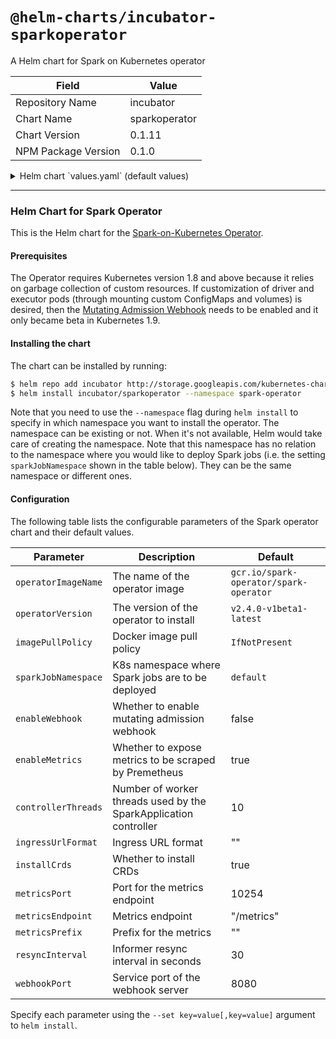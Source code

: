 # `@helm-charts/incubator-sparkoperator`

A Helm chart for Spark on Kubernetes operator

| Field               | Value         |
| ------------------- | ------------- |
| Repository Name     | incubator     |
| Chart Name          | sparkoperator |
| Chart Version       | 0.1.11        |
| NPM Package Version | 0.1.0         |

<details>

<summary>Helm chart `values.yaml` (default values)</summary>

```yaml
operatorImageName: gcr.io/spark-operator/spark-operator
operatorVersion: v2.4.0-v1beta1-latest
imagePullPolicy: IfNotPresent

rbac:
  create: true

serviceAccounts:
  spark:
    create: true
    name:
  sparkoperator:
    create: true
    name:

sparkJobNamespace: ''

enableWebhook: false
enableMetrics: true

controllerThreads: 10
ingressUrlFormat: ''
installCrds: true
metricsPort: 10254
metricsEndpoint: '/metrics'
metricsPrefix: ''
resyncInterval: 30
webhookPort: 8080
```

</details>

---

### Helm Chart for Spark Operator

This is the Helm chart for the [Spark-on-Kubernetes Operator](https://github.com/GoogleCloudPlatform/spark-on-k8s-operator).

#### Prerequisites

The Operator requires Kubernetes version 1.8 and above because it relies on garbage collection of custom resources. If customization of driver and executor pods (through mounting custom ConfigMaps and volumes) is desired, then the [Mutating Admission Webhook](https://github.com/GoogleCloudPlatform/spark-on-k8s-operator/blob/master/docs/quick-start-guide.md#using-the-mutating-admission-webhook) needs to be enabled and it only became beta in Kubernetes 1.9.

#### Installing the chart

The chart can be installed by running:

```bash
$ helm repo add incubator http://storage.googleapis.com/kubernetes-charts-incubator
$ helm install incubator/sparkoperator --namespace spark-operator
```

Note that you need to use the `--namespace` flag during `helm install` to specify in which namespace you want to install the operator. The namespace can be existing or not. When it's not available, Helm would take care of creating the namespace. Note that this namespace has no relation to the namespace where you would like to deploy Spark jobs (i.e. the setting `sparkJobNamespace` shown in the table below). They can be the same namespace or different ones.

#### Configuration

The following table lists the configurable parameters of the Spark operator chart and their default values.

| Parameter           | Description                                                      | Default                                |
| ------------------- | ---------------------------------------------------------------- | -------------------------------------- |
| `operatorImageName` | The name of the operator image                                   | `gcr.io/spark-operator/spark-operator` |
| `operatorVersion`   | The version of the operator to install                           | `v2.4.0-v1beta1-latest`                |
| `imagePullPolicy`   | Docker image pull policy                                         | `IfNotPresent`                         |
| `sparkJobNamespace` | K8s namespace where Spark jobs are to be deployed                | `default`                              |
| `enableWebhook`     | Whether to enable mutating admission webhook                     | false                                  |
| `enableMetrics`     | Whether to expose metrics to be scraped by Premetheus            | true                                   |
| `controllerThreads` | Number of worker threads used by the SparkApplication controller | 10                                     |
| `ingressUrlFormat`  | Ingress URL format                                               | ""                                     |
| `installCrds`       | Whether to install CRDs                                          | true                                   |
| `metricsPort`       | Port for the metrics endpoint                                    | 10254                                  |
| `metricsEndpoint`   | Metrics endpoint                                                 | "/metrics"                             |
| `metricsPrefix`     | Prefix for the metrics                                           | ""                                     |
| `resyncInterval`    | Informer resync interval in seconds                              | 30                                     |
| `webhookPort`       | Service port of the webhook server                               | 8080                                   |

Specify each parameter using the `--set key=value[,key=value]` argument to `helm install`.
